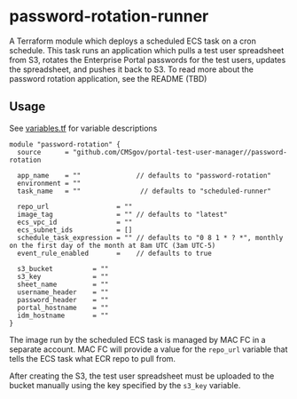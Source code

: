 # password-rotation-runner

A Terraform module which deploys a scheduled ECS task on a cron schedule.  This task runs an application which pulls a test user spreadsheet from S3, rotates the Enterprise Portal passwords for the test users, updates the spreadsheet, and pushes it back to S3. To read more about the password rotation application, see the README (TBD)

## Usage
See [variables.tf](variables.tf) for variable descriptions
```
module "password-rotation" {
  source      = "github.com/CMSgov/portal-test-user-manager//password-rotation
  
  app_name    = ""              // defaults to "password-rotation"
  environment = ""
  task_name   = ""               // defaults to "scheduled-runner"

  repo_url                 = ""
  image_tag                = "" // defaults to "latest"
  ecs_vpc_id               = "" 
  ecs_subnet_ids           = [] 
  schedule_task_expression = "" // defaults to "0 8 1 * ? *", monthly on the first day of the month at 8am UTC (3am UTC-5)
  event_rule_enabled       =    // defaults to true

  s3_bucket          = ""
  s3_key             = ""
  sheet_name         = ""
  username_header    = ""
  password_header    = ""
  portal_hostname    = ""
  idm_hostname       = ""
}
```

The image run by the scheduled ECS task is managed by MAC FC in a separate account.  MAC FC will provide a value for the `repo_url` variable that tells the ECS task what ECR repo to pull from. 

After creating the S3, the test user spreadsheet must be uploaded to the bucket manually using the key specified by the `s3_key` variable.